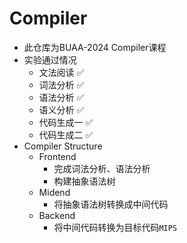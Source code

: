 # Compiler
- 此仓库为BUAA-2024 Compiler课程
- 实验通过情况
    - 文法阅读 ✅
    - 词法分析 ✅
    - 语法分析 ✅
    - 语义分析 ✅
    - 代码生成一 ✅
    - 代码生成二 ✅
- Compiler Structure
    - Frontend
        - 完成词法分析、语法分析
        - 构建抽象语法树
    - Midend
        - 将抽象语法树转换成中间代码
    - Backend
        - 将中间代码转换为目标代码`MIPS`

